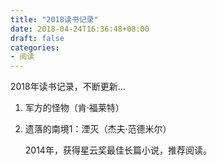 ```yaml
---
title: "2018读书记录"
date: 2018-04-24T16:36:48+08:00
draft: false
categories:
- 阅读
---
```


2018年读书记录，不断更新...

1.  军方的怪物（肯·福莱特）
2.  遗落的南境1：湮灭（杰夫·范德米尔）

	2014年，获得星云奖最佳长篇小说，推荐阅读。